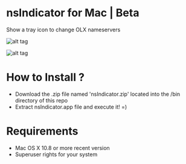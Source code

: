 nsIndicator for Mac | Beta
===============

Show a tray icon to change OLX nameservers

![alt tag](https://raw.githubusercontent.com/olx-inc/nsindicator-mac/master/images/screenshot.png)

![alt tag](http://montanayogaproject.com/m/wp-content/uploads/2010/07/paypal_large1.gif)

How to Install ?
===============

- Download the .zip file named 'nsIndicator.zip' located into the /bin directory of this repo
- Extract nsIndicator.app file and execute it! =)

Requirements
===============
- Mac OS X 10.8 or more recent version
- Superuser rights for your system
